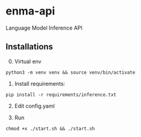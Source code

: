 # enma-api
Language Model Inference API

## Installations
0. Virtual env
```
python3 -m venv venv && source venv/bin/activate
```

1. Install requirements:
```
pip install -r requirements/inference.txt
```

2. Edit config.yaml

3. Run
```
chmod +x ./start.sh && ./start.sh
```